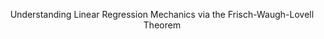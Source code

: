 <center>

Understanding Linear Regression Mechanics via the Frisch-Waugh-Lovell Theorem 

</center>
